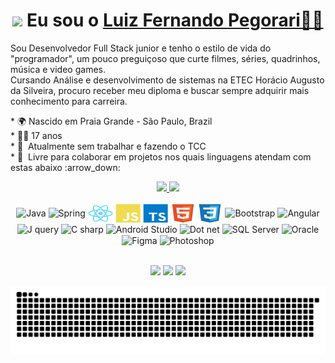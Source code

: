 <div>
  
  <h1 align="center">
    <img src="https://raw.githubusercontent.com/alexnaiman/alexnaiman/master/resources/welcomeglitch.gif"</img>
    Eu sou o 
    <a href="https://github.com/luizfernandope">Luiz Fernando Pegorari🗿🍷</a>
  </h1>
  
  <p>
    Sou Desenvolvedor Full Stack junior e tenho o estilo de vida do "programador", um pouco preguiçoso que curte filmes, séries, quadrinhos, música e video games.<br>
    Cursando Análise e desenvolvimento de sistemas na ETEC Horácio Augusto da Silveira, procuro receber meu diploma e buscar sempre adquirir mais conhecimento para carreira.
  </p>
  
<p>
* 🌍  Nascido em Praia Grande - São Paulo, Brazil <br>
* 👶🏻  17 anos<br>
<!-- * 🖥️  Veja meu portifólio <a href="#">coming soon</a><br> -->
* 🚀  Atualmente sem trabalhar e fazendo o TCC<br>
* 🤝  Livre para colaborar em projetos nos quais linguagens atendam com estas abaixo :arrow_down:<br>
</p>
  
</div>

<div align="center">
  <a href="https://github.com/luizfernandope">
    <img height="150em" src="https://github-readme-stats.vercel.app/api?username=luizfernandope&count_private=true&include_all_commits=true&show_icons=true&theme=dark&hide_border=false&show_owner=true"/>
    <img height="150em" src="https://github-readme-stats.vercel.app/api/top-langs/?username=luizfernandope&theme=dark&hide_border=false&&layout=compact"/>
  </a>
</div>

<div align="center" valign="top"><br>
  <img align="center" alt="Java" height="30" src="https://raw.githubusercontent.com/danielcranney/readme-generator/main/public/icons/skills/java-colored.svg" alt="Java" />
  <img align="center" alt="Spring" height="30" width="40" src="https://cdn.jsdelivr.net/gh/devicons/devicon/icons/spring/spring-original.svg">
  <img align="center" alt="React" height="30" width="40" src="https://raw.githubusercontent.com/devicons/devicon/master/icons/react/react-original.svg">
  <img align="center" alt="Js" height="30" width="40" src="https://raw.githubusercontent.com/devicons/devicon/master/icons/javascript/javascript-plain.svg">
  <img align="center" alt="Js" height="30" width="40" src="https://raw.githubusercontent.com/devicons/devicon/master/icons/typescript/typescript-plain.svg">
  <img align="center" alt="HTML" height="30" width="40" src="https://raw.githubusercontent.com/devicons/devicon/master/icons/html5/html5-original.svg">
  <img align="center" alt="CSS" height="30" width="40" src="https://raw.githubusercontent.com/devicons/devicon/master/icons/css3/css3-original.svg">
  <img align="center" alt="Bootstrap" width="30" height="40" src="https://cdn.jsdelivr.net/gh/devicons/devicon/icons/bootstrap/bootstrap-original-wordmark.svg" />
  <img align="center" alt="Angular" height="30" width="40" src="https://raw.githubusercontent.com/danielcranney/readme-generator/main/public/icons/skills/angularjs-colored.svg"/>
  <img align="center" alt="J query" height="30" src="https://raw.githubusercontent.com/danielcranney/readme-generator/main/public/icons/skills/jquery-colored.svg" alt="JQuery" />
  <img align="center" alt="C sharp" height="30" src="https://img.icons8.com/color/48/000000/c-sharp-logo.png">
  <img align="center" alt="Android Studio" height="30" width="40" src="https://cdn.jsdelivr.net/gh/devicons/devicon/icons/androidstudio/androidstudio-original.svg">
  <img align="center" alt="Dot net" height="30" src="https://raw.githubusercontent.com/danielcranney/readme-generator/main/public/icons/skills/dot-net-colored.svg" alt=".NET" />
  <img align="center" alt="SQL Server" height="30" width="40" src="https://img.icons8.com/color/48/000000/microsoft-sql-server.png">
  <img align="center" alt="Oracle" height="30" width="40" src="https://cdn.jsdelivr.net/gh/devicons/devicon/icons/oracle/oracle-original.svg">
  <img align="center" alt="Figma" height="30" width="40" src="https://cdn.jsdelivr.net/gh/devicons/devicon/icons/figma/figma-original.svg">
  <img align="center" alt="Photoshop" height="30" width="40" src="https://raw.githubusercontent.com/danielcranney/readme-generator/main/public/icons/skills/photoshop-colored-dark.svg"/>
</div><br>

<div align="center">
  
  <a href="https://www.instagram.com/luizlf.jpg/" target="_blank"><img height="30" src="https://img.shields.io/badge/-Instagram-%23E4405F?style=for-the-badge&logo=instagram&logoColor=white" target="_blank"></a>
  <a href="https://www.linkedin.com/in/luiz-fernando-pegorari-78b853225/" target="_blank"><img height="30" src="https://img.shields.io/badge/-LinkedIn-%230077B5?style=for-the-badge&logo=linkedin&logoColor=white" target="_blank"></a> 
  <a href="mailto:luizevanda12345@gmail.com"><img height="30" src="https://img.shields.io/badge/-Gmail-%23333?style=for-the-badge&logo=gmail&logoColor=white" target="_blank"></a>
</div>

<div align="center">

  ![Snake animation](https://github.com/luizfernandope/luizfernandope/blob/output/github-contribution-grid-snake.svg)
  
</div>
